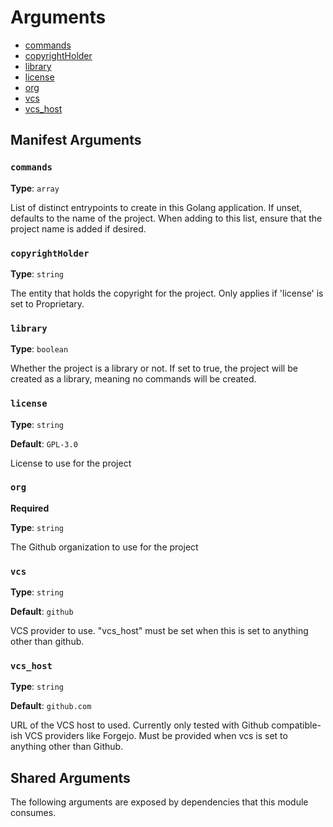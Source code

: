 
<!-- Generated by 'stencil module gen-args'. DO NOT EDIT. -->
# Arguments

- [commands](#commands)
- [copyrightHolder](#copyrightHolder)
- [library](#library)
- [license](#license)
- [org](#org)
- [vcs](#vcs)
- [vcs_host](#vcs_host)

## Manifest Arguments

### `commands`

**Type**: `array`

List of distinct entrypoints to create in this Golang
application. If unset, defaults to the name of the project. When
adding to this list, ensure that the project name is added if
desired.

### `copyrightHolder`

**Type**: `string`

The entity that holds the copyright for the
project. Only applies if 'license' is set to Proprietary.

### `library`

**Type**: `boolean`

Whether the project is a library or not. If set to true, the
project will be created as a library, meaning no commands will
be created.

### `license`

**Type**: `string`

**Default**: `GPL-3.0`

License to use for the project

### `org`

**Required**

**Type**: `string`

The Github organization to use for the project

### `vcs`

**Type**: `string`

**Default**: `github`

VCS provider to use. "vcs_host" must be set when this is set to
anything other than github.

### `vcs_host`

**Type**: `string`

**Default**: `github.com`

URL of the VCS host to used. Currently only tested with Github
compatible-ish VCS providers like Forgejo. Must be provided when
vcs is set to anything other than Github.

## Shared Arguments

The following arguments are exposed by dependencies that this module
consumes.
